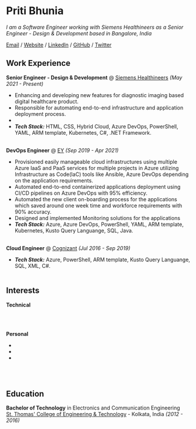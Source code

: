 # Priti Bhunia

_I am a Software Engineer working with Siemens Healthineers as a Senior Engineer - Design & Development based in Bangalore, India_ <br>

[Email](mailto:pritibhunia@gmail.com) / [Website](https://pritibhunia.medium.com/) / [LinkedIn](https://www.linkedin.com/in/pritibhunia/) / [GitHub](https://github.com/pritibhunia/) / [Twitter](https://twitter.com/pritibhunia/) 

## Work Experience

**Senior Engineer - Design & Development** @ [Siemens Healthineers](https://www.corporate.siemens-healthineers.com/) _(May 2021 - Present)_ <br>

  - Enhancing and developing new features for diagnostic imaging based digital healthcare product.
  - Responsible for automating end-to-end infrastructure and application deployment process.
  - 
  - **_Tech Stack:_** HTML, CSS, Hybrid Cloud, Azure DevOps, PowerShell, YAML, ARM template, Kubernetes, C#, .NET Framework.
<br><br>

**DevOps Engineer** @ [EY](https://www.ey.com/en_in/careers/global-delivery-services) _(Sep 2019 - Apr 2021)_ <br>

  - Provisioned easily manageable cloud infrastructures using multiple Azure IaaS and PaaS services for multiple projects in Azure utilizing Infrastructure as Code(IaC) tools like Ansible, Azure DevOps depending on the application requirements.
  - Automated end-to-end containerized applications deployment using CI/CD pipelines on Azure DevOps with 95% efficiency.
  - Automated the new client on-boarding process for the applications which saved around one week time and workforce requirements with 90% accuracy.
  - Designed and implemented Monitoring solutions for the applications
  - **_Tech Stack:_** Azure, Azure DevOps, PowerShell, YAML, ARM template, Kubernetes, Kusto Query Languange, SQL, Java.
<br><br>

**Cloud Engineer** @ [Cognizant](https://www.cognizant.com/) _(Jul 2016 - Sep 2019)_ <br>


  - **_Tech Stack:_** Azure, PowerShell, ARM template, Kusto Query Languange, SQL, XML, C#.
    <br><br>


## Interests

**Technical** <br>

  <br><br>

**Personal** <br>

  - 
  - 
  - 
  <br><br>
  
## Education

**Bachelor of Technology** in Electronics and Communication Engineering<br>
[St. Thomas' College of Engineering & Technology](https://www.stcet.org/) - Kolkata, India _(2012 - 2016)_

